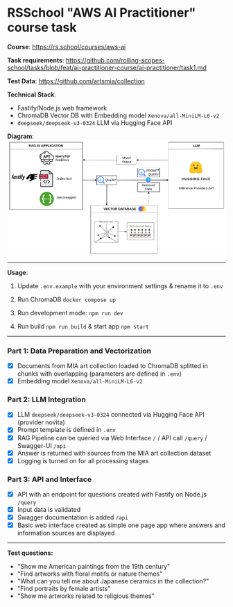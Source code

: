 # RSSchool "AWS AI Practitioner" course task

**Course**: https://rs.school/courses/aws-ai

**Task requirements**: https://github.com/rolling-scopes-school/tasks/blob/feat/ai-practitioner-course/ai-practitioner/task1.md

**Test Data**: https://github.com/artsmia/collection

**Technical Stack**:

- Fastify/Node.js web framework
- ChromaDB Vector DB with Embedding model `Xenova/all-MiniLM-L6-v2`
- `deepseek/deepseek-v3-0324` LLM via Hugging Face API

**Diagram**:
<img src="https://github.com/IlyaKozak/-ai-practitioner/blob/main/ai.drawio.png">

---

**Usage**:

1. Update `.env.example` with your environment settings & rename it to `.env`

2. Run ChromaDB `docker compose up`

3. Run development mode: `npm run dev`

4. Run build `npm run build` & start app `npm start`

---

### Part 1: Data Preparation and Vectorization

- [x] Documents from MIA art collection loaded to ChromaDB splitted in chunks with overlapping (parameters are defined in `.env`)
- [x] Embedding model `Xenova/all-MiniLM-L6-v2`

### Part 2: LLM Integration

- [x] LLM `deepseek/deepseek-v3-0324` connected via Hugging Face API (provider novita)
- [x] Prompt template is defined in `.env`
- [x] RAG Pipeline can be queried via Web Interface `/` / API call `/query` / Swagger-UI `/api`
- [x] Answer is returned with sources from the MIA art collection dataset
- [x] Logging is turned on for all processing stages

### Part 3: API and Interface

- [x] API with an endpoint for questions created with Fastify on Node.js `/query`
- [x] Input data is validated
- [x] Swagger documentation is added `/api`
- [x] Basic web interface created as simple one page app where answers and information sources are displayed

---

**Test questions:**

- "Show me American paintings from the 19th century"
- "Find artworks with floral motifs or nature themes"
- "What can you tell me about Japanese ceramics in the collection?"
- "Find portraits by female artists"
- "Show me artworks related to religious themes"
